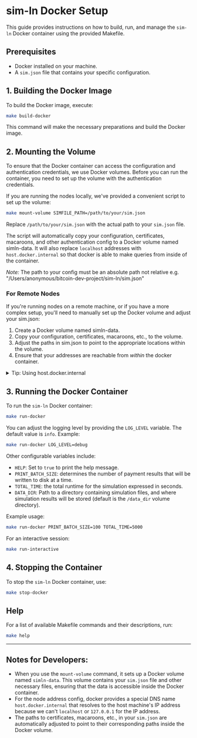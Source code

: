 # sim-ln Docker Setup

This guide provides instructions on how to build, run, and manage the `sim-ln` Docker container using the provided Makefile.

## Prerequisites

- Docker installed on your machine.
- A `sim.json` file that contains your specific configuration.

## 1. Building the Docker Image

To build the Docker image, execute:

```bash
make build-docker
```

This command will make the necessary preparations and build the Docker image.

## 2. Mounting the Volume

To ensure that the Docker container can access the configuration and authentication credentials, we use Docker volumes. Before you can run the container, you need to set up the volume with the authentication credentials.

If you are running the nodes locally, we've provided a convenient script to set up the volume:

```bash
make mount-volume SIMFILE_PATH=/path/to/your/sim.json
```

Replace `/path/to/your/sim.json` with the actual path to your `sim.json` file.

The script will automatically copy your configuration, certificates, macaroons, and other authentication config to a Docker volume named simln-data.
It will also replace `localhost` addresses with `host.docker.internal` so that docker is able to make queries from inside of the container.

*Note:* The path to your config must be an absolute path not relative e.g. "/Users/anonymous/bitcoin-dev-project/sim-ln/sim.json"

### For Remote Nodes

If you're running nodes on a remote machine, or if you have a more complex setup, you'll need to manually set up the Docker volume and adjust your sim.json:

1. Create a Docker volume named simln-data.
2. Copy your configuration, certificates, macaroons, etc., to the volume.
3. Adjust the paths in sim.json to point to the appropriate locations within the volume.
4. Ensure that your addresses are reachable from *within* the docker container. 

<details>
  <summary>Tip: Using host.docker.internal</summary>

Docker provides a special DNS name `host.docker.internal` that resolves to the host machine's IP address because we can't `localhost` or `127.0.0.1` for the IP address. 

This value can be used when trying to access things running on the local machine from within a docker container.

For instance, in your configuration:

```json
{
  "id": "022579561f6f0ea86e330df2f9e7b2be3e0a53f8552f9d5293b80dfc1038f2f66d",
  "address": "https://host.docker.internal:10002",
  "macaroon": "/path/in/container/lnd/bob/data/chain/bitcoin/regtest/admin.macaroon",
  "cert": "/path/in/container/lnd/bob/tls.cert"
}
```

In the above example, the `address` field uses `host.docker.internal` to refer to a service running on port `10002` on the host machine. This special DNS name ensures that your containerized application can reach out to services running on the host.
</details>

## 3. Running the Docker Container

To run the `sim-ln` Docker container:

```bash
make run-docker
```

You can adjust the logging level by providing the `LOG_LEVEL` variable. The default value is `info`. Example:

```bash
make run-docker LOG_LEVEL=debug
```

Other configurable variables include:

- `HELP`: Set to `true` to print the help message.
- `PRINT_BATCH_SIZE`: determines the number of payment results that will be written to disk at a time.
- `TOTAL_TIME`: the total runtime for the simulation expressed in seconds.
- `DATA_DIR`: Path to a directory containing simulation files, and where simulation results will be stored (default is the `/data_dir` volume directory).

Example usage:

```bash
make run-docker PRINT_BATCH_SIZE=100 TOTAL_TIME=5000
```

For an interactive session:

```bash
make run-interactive
```

## 4. Stopping the Container

To stop the `sim-ln` Docker container, use:

```bash
make stop-docker
```

## Help

For a list of available Makefile commands and their descriptions, run:

```bash
make help
```

---

## Notes for Developers:

- When you use the `mount-volume` command, it sets up a Docker volume named `simln-data`. This volume contains your `sim.json` file and other necessary files, ensuring that the data is accessible inside the Docker container.
- For the node address config, docker provides a special DNS name `host.docker.internal` that resolves to the host machine's IP address because we can't `localhost` or `127.0.0.1` for the IP address.
- The paths to certificates, macaroons, etc., in your `sim.json` are automatically adjusted to point to their corresponding paths inside the Docker volume.
